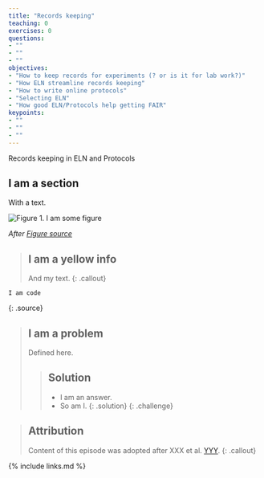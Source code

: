 ```yaml
---
title: "Records keeping"
teaching: 0
exercises: 0
questions:
- ""
- ""
- ""
objectives:
- "How to keep records for experiments (? or is it for lab work?)"
- "How ELN streamline records keeping"
- "How to write online protocols"
- "Selecting ELN"
- "How good ELN/Protocols help getting FAIR"
keypoints:
- ""
- ""
- ""
---
```


Records keeping in ELN and Protocols

## I am a section

With a text.

![Figure 1. I am some figure](../fig/figure_file.jpg)

*After [Figure source](https://www.figure.link/)*


> ## I am a yellow info
>
> And my text.
{: .callout}


~~~
I am code
~~~
{: .source}


> ## I am a problem
>
> Defined here.
>
>> ## Solution
>>
>> *   I am an answer.
>> *   So am I.
> {: .solution}
{: .challenge}


> ## Attribution
> Content of this episode was adopted after XXX et al.
> [YYY](https://biodare2.ed.ac.uk).
{: .callout}


{% include links.md %}
